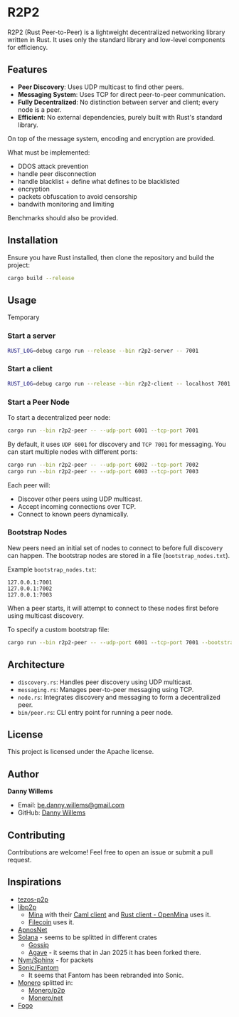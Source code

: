 # R2P2

R2P2 (Rust Peer-to-Peer) is a lightweight decentralized networking library
written in Rust. It uses only the standard library and low-level components for
efficiency.

## Features

- **Peer Discovery**: Uses UDP multicast to find other peers.
- **Messaging System**: Uses TCP for direct peer-to-peer communication.
- **Fully Decentralized**: No distinction between server and client; every node
  is a peer.
- **Efficient**: No external dependencies, purely built with Rust's standard
  library.

On top of the message system, encoding and encryption are provided.

What must be implemented:
- DDOS attack prevention
- handle peer disconnection
- handle blacklist + define what defines to be blacklisted
- encryption
- packets obfuscation to avoid censorship
- bandwith monitoring and limiting

Benchmarks should also be provided.

## Installation
Ensure you have Rust installed, then clone the repository and build the project:

```sh
cargo build --release
```

## Usage

Temporary

### Start a server

```sh
RUST_LOG=debug cargo run --release --bin r2p2-server -- 7001
```

### Start a client

```sh
RUST_LOG=debug cargo run --release --bin r2p2-client -- localhost 7001
```


### Start a Peer Node

To start a decentralized peer node:
```sh
cargo run --bin r2p2-peer -- --udp-port 6001 --tcp-port 7001
```

By default, it uses `UDP 6001` for discovery and `TCP 7001` for messaging. You
can start multiple nodes with different ports:


```sh
cargo run --bin r2p2-peer -- --udp-port 6002 --tcp-port 7002
cargo run --bin r2p2-peer -- --udp-port 6003 --tcp-port 7003
```

Each peer will:
- Discover other peers using UDP multicast.
- Accept incoming connections over TCP.
- Connect to known peers dynamically.

### Bootstrap Nodes

New peers need an initial set of nodes to connect to before full discovery can
happen. The bootstrap nodes are stored in a file (`bootstrap_nodes.txt`).

Example `bootstrap_nodes.txt`:

```
127.0.0.1:7001
127.0.0.1:7002
127.0.0.1:7003
```

When a peer starts, it will attempt to connect to these nodes first before using
multicast discovery.

To specify a custom bootstrap file:

```sh
cargo run --bin r2p2-peer -- --udp-port 6001 --tcp-port 7001 --bootstrap-file bootstrap_nodes.txt
```

## Architecture

- `discovery.rs`: Handles peer discovery using UDP multicast.
- `messaging.rs`: Manages peer-to-peer messaging using TCP.
- `node.rs`: Integrates discovery and messaging to form a decentralized peer.
- `bin/peer.rs`: CLI entry point for running a peer node.

## License

This project is licensed under the Apache license.

## Author
**Danny Willems**
- Email: [be.danny.willems@gmail.com](mailto:be.danny.willems@gmail.com)
- GitHub: [Danny Willems](https://github.com/dannywillems)

## Contributing

Contributions are welcome! Feel free to open an issue or submit a pull request.

## Inspirations

- [tezos-p2p](https://gitlab.com/tezos/tezos/-/blob/master/src/lib_p2p/)
- [libp2p](https://libp2p.io/)
  - [Mina](https://minaprotocol.com/) with their [Caml
    client](https://github.com/MinaProtocol/mina/) and [Rust client -
    OpenMina](https://github.com/openmina/openmina) uses it.
  - [Filecoin](https://filecoin.io/) uses it.
- [ApnosNet](https://github.com/aptos-labs/aptos-core/tree/main/network)
- [Solana](https://solana.com/) - seems to be splitted in different crates
  - [Gossip](https://github.com/solana-labs/solana/blob/master/gossip/)
  - [Agave](https://github.com/anza-xyz/agave) - it seems that in Jan 2025 it has been forked there.
- [Nym/Sphinx](https://github.com/nymtech/sphinx/) - for packets
- [Sonic/Fantom](https://github.com/0xsoniclabs/sonic/tree/main/gossip)
  - It seems that Fantom has been rebranded into Sonic.
- [Monero](https://github.com/monero-project/monero) splitted in:
  - [Monero/p2p](https://github.com/monero-project/monero/blob/master/src/p2p)
  - [Monero/net](https://github.com/monero-project/monero/blob/master/src/net)
- [Fogo](https://www.fogo.io/whitepaper.pdf)
